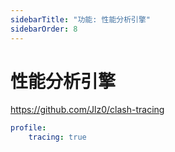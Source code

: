 ```yaml
---
sidebarTitle: "功能: 性能分析引擎"
sidebarOrder: 8
---
```


# 性能分析引擎

https://github.com/Jlz0/clash-tracing

```yaml
profile:
    tracing: true
```

